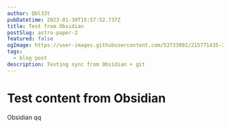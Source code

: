 ```yaml
---
author: Qbl33t
pubDatetime: 2023-01-30T15:57:52.737Z
title: Test from Obsidian
postSlug: astro-paper-2
featured: false
ogImage: https://user-images.githubusercontent.com/53733092/215771435-25408246-2309-4f8b-a781-1f3d93bdf0ec.png
tags:
  - blog post
description: Testing sync from Obsidian + git
---
```

# Test content from Obsidian
Obsidian qq